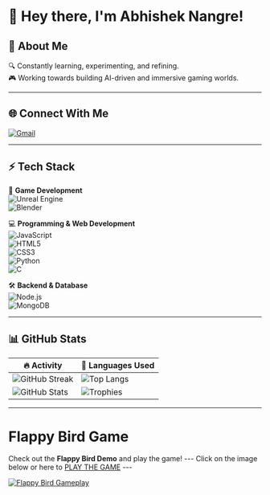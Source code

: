 # 👋 Hey there, I'm Abhishek Nangre!  

## 🚀 About Me  
🔍 Constantly learning, experimenting, and refining.  
🎮 Working towards building AI-driven and immersive gaming worlds.  

---

## 🌐 Connect With Me  

[![Gmail](https://img.shields.io/badge/Gmail-D14836?style=for-the-badge&logo=gmail&logoColor=white)](mailto:tunqwb@gmail.com)  

---

## ⚡ Tech Stack  

🚀 **Game Development**  
![Unreal Engine](https://img.shields.io/badge/Unreal%20Engine-000?style=flat&logo=unreal-engine&logoColor=white)  
![Blender](https://img.shields.io/badge/Blender-F5792A?style=flat&logo=blender&logoColor=white)  

💻 **Programming & Web Development**  
![JavaScript](https://img.shields.io/badge/JavaScript-F7DF1E?style=flat&logo=javascript&logoColor=black)  
![HTML5](https://img.shields.io/badge/HTML5-E34F26?style=flat&logo=html5&logoColor=white)  
![CSS3](https://img.shields.io/badge/CSS3-1572B6?style=flat&logo=css3&logoColor=white)  
![Python](https://img.shields.io/badge/Python-3776AB?style=flat&logo=python&logoColor=white)  
![C](https://img.shields.io/badge/C-A8B9CC?style=flat&logo=c&logoColor=black)  

🛠 **Backend & Database**  
![Node.js](https://img.shields.io/badge/Node.js-339933?style=flat&logo=node.js&logoColor=white)  
![MongoDB](https://img.shields.io/badge/MongoDB-47A248?style=flat&logo=mongodb&logoColor=white)  

---

## 📊 GitHub Stats  

| 🔥 **Activity** | 📌 **Languages Used** |
|---|---|
| ![GitHub Streak](https://github-readme-streak-stats.herokuapp.com/?user=karmaren&theme=dark&hide_border=true) | ![Top Langs](https://github-readme-stats.vercel.app/api/top-langs/?username=karmaren&layout=compact&theme=dark&hide_border=true) |
| ![GitHub Stats](https://github-readme-stats.vercel.app/api?username=karamren&show_icons=true&theme=dark&hide_border=true) | ![Trophies](https://github-profile-trophy.vercel.app/?username=karmaren&theme=darkhub) |

---

# Flappy Bird Game


Check out the **Flappy Bird Demo** and play the game!
 --- Click on the image below or here to [PLAY THE GAME](https://karmaren.github.io/flappy-bird/) ---
 
[![Flappy Bird Gameplay](https://i.imgur.com/HzEITqk.gif)](https://karmaren.github.io/flappy-bird/)  
